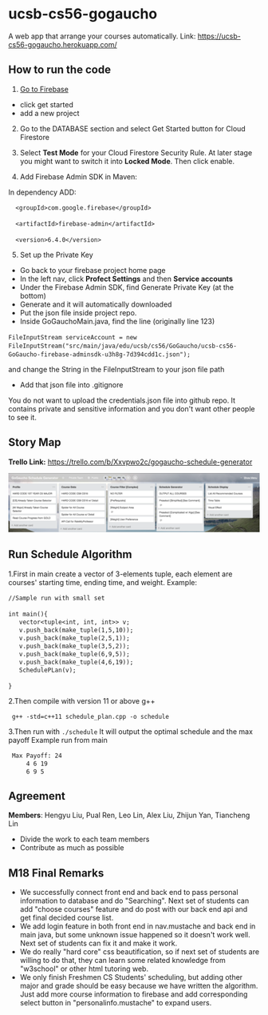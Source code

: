 # ucsb-cs56-gogaucho
A web app that arrange your courses automatically.
Link: https://ucsb-cs56-gogaucho.herokuapp.com/

## How to run the code
1. [Go to Firebase](https://firebase.google.com/)
* click get started
* add a new project

2. Go to the DATABASE section and select Get Started button for Cloud Firestore

3. Select **Test Mode** for your Cloud Firestore Security Rule. At later stage you might want to switch it into **Locked Mode**. Then click enable.


4. Add Firebase Admin SDK in Maven:

In dependency ADD:

```
  <groupId>com.google.firebase</groupId>
  
  <artifactId>firebase-admin</artifactId>
  
  <version>6.4.0</version>

```

5. Set up the Private Key

* Go back to your firebase project home page
* In the left nav, click **Profect Settings** and then **Service accounts**
* Under the Firebase Admin SDK, find Generate Private Key (at the bottom)
* Generate and it will automatically downloaded
* Put the json file inside project repo.
* Inside GoGauchoMain.java, find the line (originally line 123)

``FileInputStream serviceAccount = new FileInputStream("src/main/java/edu/ucsb/cs56/GoGaucho/ucsb-cs56-GoGaucho-firebase-adminsdk-u3h8g-7d394cdd1c.json");``

and change the String in the FileInputStream to your json file path
* Add that json file into .gitignore

You do not want to upload the credentials.json file into github repo.
It contains private and sensitive information and you don't want other people to see it. 


## Story Map
**Trello Link:** https://trello.com/b/Xxvpwo2c/gogaucho-schedule-generator

![Snapshot](cs56/m18/story.png)

## Run Schedule Algorithm
1.First in main create a vector of 3-elements tuple, each element are courses' starting time, ending time, and weight.
 Example:
 
 ```
 //Sample run with small set
	
int main(){
	vector<tuple<int, int, int>> v;
	v.push_back(make_tuple(1,5,10));
	v.push_back(make_tuple(2,5,1));
	v.push_back(make_tuple(3,5,2));
	v.push_back(make_tuple(6,9,5));
	v.push_back(make_tuple(4,6,19));
	SchedulePLan(v);
	
}
  ```


2.Then compile with version 11 or above g++
```
 g++ -std=c++11 schedule_plan.cpp -o schedule
```


3.Then run with ``` ./schedule ```
  It will output the optimal schedule and the max payoff
  Example run from main
  
 ``` 
  Max Payoff: 24
      4 6 19
      6 9 5
```
## Agreement
**Members**: Hengyu Liu, Pual Ren, Leo Lin, Alex Liu, Zhijun Yan, Tiancheng Lin

- Divide the work to each team members
- Contribute as much as possible

## M18 Final Remarks
- We successfully connect front end and back end to pass personal information to database and do "Searching". Next set of students can add "choose courses" feature and do post with our back end api and get final decided course list.
- We add login feature in both front end in nav.mustache and back end in main java, but some unknown issue happened so it doesn't work well. Next set of students can fix it and make it work.
- We do really "hard core" css beautification, so if next set of students are willing to do that, they can learn some related knowledge from "w3school" or other html tutoring web. 
- We only finish Freshmen CS Students' scheduling, but adding other major and grade should be easy because we have written the algorithm. Just add more course information to firebase and add corresponding select button in "personalinfo.mustache" to expand users.
